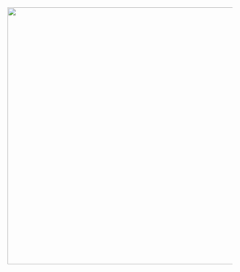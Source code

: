 <div align = "center">

<a href="https://tribhuwan.vercel.app">
  <img width="576px" height="auto" src="https://github.com/user-attachments/assets/c16c6236-d9b7-4f71-97da-07c4ce5e825e"/>
<a/>

</div>
